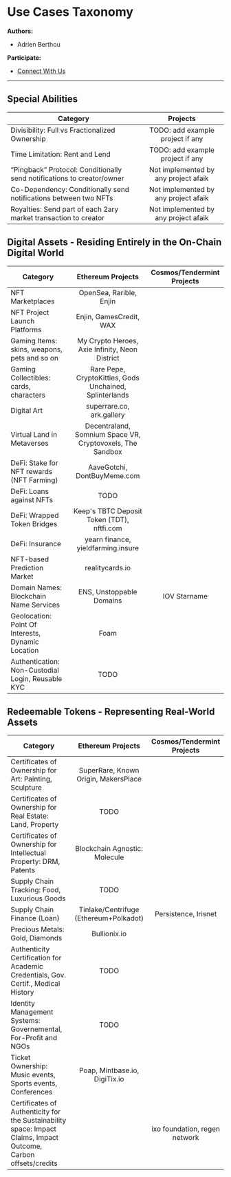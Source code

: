 # Use Cases Taxonomy

**Authors:**

* Adrien Berthou

**Participate:**

* [Connect With Us](./workingGroup/gettingInvolved/)

-------

## Special Abilities

| Category        |  Projects   |
| ------------- |:-------------:| 
| Divisibility: Full vs Fractionalized Ownership | TODO: add example project if any |
| Time Limitation: Rent and Lend | TODO: add example project if any |
| “Pingback” Protocol: Conditionally send notifications to creator/owner | Not implemented by any project afaik |
| Co-Dependency: Conditionally send notifications between two NFTs | Not implemented by any project afaik |
| Royalties: Send part of each 2ary market transaction to creator | Not implemented by any project afaik |


## Digital Assets - Residing Entirely in the On-Chain Digital World

| Category    | Ethereum Projects |  Cosmos/Tendermint Projects |
| ------------- |:-------------:|:-------------:| 
| NFT Marketplaces | OpenSea, Rarible, Enjin |
| NFT Project Launch Platforms | Enjin, GamesCredit, WAX |
| Gaming Items: skins, weapons, pets and so on | My Crypto Heroes, Axie Infinity, Neon District |
| Gaming Collectibles: cards, characters | Rare Pepe, CryptoKitties, Gods Unchained, Splinterlands |
| Digital Art | superrare.co, ark.gallery |
| Virtual Land in Metaverses | Decentraland, Somnium Space VR, Cryptovoxels, The Sandbox |
| DeFi: Stake for NFT rewards (NFT Farming) | AaveGotchi, DontBuyMeme.com |
| DeFi: Loans against NFTs | TODO |
| DeFi: Wrapped Token Bridges | Keep's TBTC Deposit Token (TDT), nftfi.com |
| DeFi: Insurance | yearn finance, yieldfarming.insure |
| NFT-based Prediction Market | realitycards.io |
| Domain Names: Blockchain Name Services | ENS, Unstoppable Domains | IOV Starname |
| Geolocation: Point Of Interests, Dynamic Location | Foam |
| Authentication: Non-Custodial Login, Reusable KYC | TODO |


## Redeemable Tokens - Representing Real-World Assets

| Category    | Ethereum Projects |  Cosmos/Tendermint Projects |
| ------------- |:-------------:|:-------------:| 
| Certificates of Ownership for Art: Painting, Sculpture | SuperRare, Known Origin, MakersPlace |
| Certificates of Ownership for Real Estate:	Land, Property | TODO |
| Certificates of Ownership for Intellectual Property: DRM, Patents |  Blockchain Agnostic: Molecule |
| Supply Chain Tracking: Food, Luxurious Goods | TODO |
| Supply Chain Finance (Loan) | Tinlake/Centrifuge (Ethereum+Polkadot) | Persistence, Irisnet |
| Precious Metals: Gold, Diamonds | Bullionix.io |
| Authenticity Certification for Academic Credentials, Gov. Certif., Medical History  | TODO |
| Identity Management Systems: Governemental, For-Profit and NGOs | TODO |
| Ticket Ownership: Music events, Sports events, Conferences | Poap, Mintbase.io, DigiTix.io |
| Certificates of Authenticity for the Sustainability space: Impact Claims, Impact Outcome, Carbon offsets/credits |  | ixo foundation, regen network |
